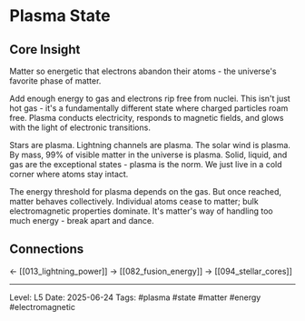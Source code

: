 # Plasma State

## Core Insight
Matter so energetic that electrons abandon their atoms - the universe's favorite phase of matter.

Add enough energy to gas and electrons rip free from nuclei. This isn't just hot gas - it's a fundamentally different state where charged particles roam free. Plasma conducts electricity, responds to magnetic fields, and glows with the light of electronic transitions.

Stars are plasma. Lightning channels are plasma. The solar wind is plasma. By mass, 99% of visible matter in the universe is plasma. Solid, liquid, and gas are the exceptional states - plasma is the norm. We just live in a cold corner where atoms stay intact.

The energy threshold for plasma depends on the gas. But once reached, matter behaves collectively. Individual atoms cease to matter; bulk electromagnetic properties dominate. It's matter's way of handling too much energy - break apart and dance.

## Connections
← [[013_lightning_power]]
→ [[082_fusion_energy]]
→ [[094_stellar_cores]]

---
Level: L5
Date: 2025-06-24
Tags: #plasma #state #matter #energy #electromagnetic